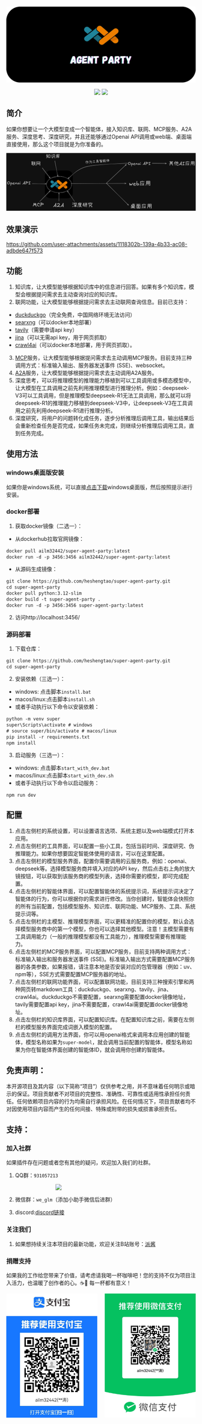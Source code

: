 ![image](static/source/agent_party.png)

<div align="center">
  <a href="./README_ZH.md"><img src="https://img.shields.io/badge/简体中文-d9d9d9"></a>
  <a href="./README.md"><img src="https://img.shields.io/badge/English-d9d9d9"></a>
</div>

## 简介

如果你想要让一个大模型变成一个智能体，接入知识库、联网、MCP服务、A2A服务、深度思考、深度研究，并且还能够通过Openai API调用或web端、桌面端直接使用，那么这个项目就是为你准备的。

![image](static/source/image-ZN.png)

## 效果演示
https://github.com/user-attachments/assets/1118302b-139a-4b33-ac08-adbde647f573

## 功能

1. 知识库，让大模型能够根据知识库中的信息进行回答。如果有多个知识库，模型会根据提问需求去主动查询对应的知识库。
2. 联网功能，让大模型能够根据提问需求去主动联网查询信息。目前已支持：
- [duckduckgo](https://duckduckgo.com/)（完全免费，中国网络环境无法访问）
- [searxng](https://github.com/searxng/searxng)（可以docker本地部署）
- [tavily](https://tavily.com/)（需要申请api key）
- [jina](https://github.com/jina-ai/jina)（可以无需api key，用于网页抓取）
- [crawl4ai](https://github.com/unclecode/crawl4ai)（可以docker本地部署，用于网页抓取）。
3. [MCP](https://modelcontextprotocol.io/introduction)服务，让大模型能够根据提问需求去主动调用MCP服务。目前支持三种调用方式：标准输入输出、服务器发送事件 (SSE)、websocket。
4. [A2A](https://github.com/google/A2A)服务，让大模型能够根据提问需求去主动调用A2A服务。
5. 深度思考，可以将推理模型的推理能力移植到可以工具调用或多模态模型中，让大模型在工具调用之前先利用推理模型进行推理分析。例如：deepseek-V3可以工具调用，但是推理模型deepseek-R1无法工具调用，那么就可以将deepseek-R1的推理能力移植到deepseek-V3中，让deepseek-V3在工具调用之前先利用deepseek-R1进行推理分析。
6. 深度研究，将用户的问题转化成任务，逐步分析推理后调用工具，输出结果后会重新检查任务是否完成，如果任务未完成，则继续分析推理后调用工具，直到任务完成。

## 使用方法

### windows桌面版安装

如果你是windows系统，可以直接[点击下载](https://github.com/heshengtao/super-agent-party/releases/download/v0.1.0/Super.Agent.Party-Setup-0.1.0.exe)windows桌面版，然后按照提示进行安装。

### docker部署

1. 获取docker镜像（二选一）：
- 从dockerhub拉取官网镜像：
```shell
docker pull ailm32442/super-agent-party:latest
docker run -d -p 3456:3456 ailm32442/super-agent-party:latest
```

- 从源码生成镜像：
```shell
git clone https://github.com/heshengtao/super-agent-party.git
cd super-agent-party
docker pull python:3.12-slim 
docker build -t super-agent-party . 
docker run -d -p 3456:3456 super-agent-party:latest
```

2. 访问http://localhost:3456/

### 源码部署

1. 下载仓库：
```shell
git clone https://github.com/heshengtao/super-agent-party.git
cd super-agent-party
```

2. 安装依赖（三选一）：
- windows: 点击脚本`install.bat`
- macos/linux:点击脚本`install.sh`
- 或者手动执行以下命令以安装依赖：
```shell
python -m venv super
super\Scripts\activate # windows
# source super/bin/activate # macos/linux
pip install -r requirements.txt
npm install
```

3. 启动服务（三选一）：
- windows: 点击脚本`start_with_dev.bat`
- macos/linux:点击脚本`start_with_dev.sh`
- 或者手动执行以下命令以启动服务：
```shell
npm run dev
```

## 配置
1. 点击左侧栏的系统设置，可以设置语言选项、系统主题以及web端模式打开本应用。
2. 点击左侧栏的工具界面，可以配置一些小工具，包括当前时间、深度研究、伪推理能力。如果你想要固定智能体使用的语言，可以在这里配置。
3. 点击左侧栏的模型服务界面，配置你需要调用的云服务商，例如：openai、deepseek等。选择模型服务商并填入对应的API key，然后点击右上角的放大镜按钮，可以获取到该服务商的模型列表，选择你需要的模型，即可完成配置。
4. 点击左侧栏的智能体界面，可以配置智能体的系统提示词，系统提示词决定了智能体的行为，你可以根据你的需求进行修改。当你创建时，智能体会快照你的所有当前配置，包括模型服务、知识库、联网功能、MCP服务、工具、系统提示词等。
5. 点击左侧栏的主模型、推理模型界面，可以更精准的配置你的模型，默认会选择模型服务商中的第一个模型，你也可以选择其他模型。注意！主模型需要有工具调用能力（一般的推理模型都没有工具能力），推理模型需要有推理能力。
6. 点击左侧栏的MCP服务界面，可以配置MCP服务，目前支持两种调用方式：标准输入输出和服务器发送事件 (SSE)。标准输入输出方式需要配置MCP服务器的各类参数，如果报错，请注意本地是否安装对应的包管理器（例如：uv、npm等），SSE方式需要配置MCP服务器的地址。
7. 点击左侧栏的联网功能界面，可以配置联网功能，目前支持三种搜索引擎和两种网页转markdown工具：duckduckgo、searxng、tavily、jina、crawl4ai。duckduckgo不需要配置，searxng需要配置docker镜像地址，tavily需要配置api key，jina不需要配置，crawl4ai需要配置docker镜像地址。
8. 点击左侧栏的知识库界面，可以配置知识库。在配置知识库之前，需要在左侧栏的模型服务界面完成词嵌入模型的配置。
9. 点击左侧栏的调用方法界面，你可以用openai格式来调用本应用创建的智能体，模型名称如果为`super-model`，就会调用当前配置的智能体，模型名称如果为你在智能体界面创建的智能体ID，就会调用你创建的智能体。

## 免责声明：
本开源项目及其内容（以下简称“项目”）仅供参考之用，并不意味着任何明示或暗示的保证。项目贡献者不对项目的完整性、准确性、可靠性或适用性承担任何责任。任何依赖项目内容的行为均需自行承担风险。在任何情况下，项目贡献者均不对因使用项目内容而产生的任何间接、特殊或附带的损失或损害承担责任。

## 支持：

### 加入社群
如果插件存在问题或者您有其他的疑问，欢迎加入我们的社群。

1. QQ群：`931057213`

<div style="display: flex; justify-content: center;">
    <img src="doc/image/Q群.jpg" style="width: 48%;" />
</div>

2. 微信群：`we_glm`（添加小助手微信后进群）

3. discord:[discord链接](https://discord.gg/f2dsAKKr2V)

### 关注我们
1. 如果想持续关注本项目的最新功能，欢迎关注B站账号：[派酱](https://space.bilibili.com/26978344)

### 捐赠支持
如果我的工作给您带来了价值，请考虑请我喝一杯咖啡吧！您的支持不仅为项目注入活力，也温暖了创作者的心。☕💖 每一杯都有意义！
<div style="display:flex; justify-content:space-between;">
    <img src="doc/image/zhifubao.jpg" style="width: 48%;" />
    <img src="doc/image/wechat.jpg" style="width: 48%;" />
</div>